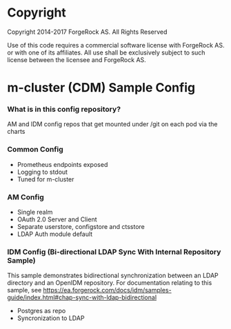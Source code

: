 Copyright
=========
Copyright 2014-2017 ForgeRock AS. All Rights Reserved

Use of this code requires a commercial software license with ForgeRock AS.
or with one of its affiliates. All use shall be exclusively subject
to such license between the licensee and ForgeRock AS.

# m-cluster (CDM) Sample Config

### What is in this config repository?
AM and IDM config repos that get mounted under /git on each pod via
the charts 

### Common Config
- Prometheus endpoints exposed
- Logging to stdout
- Tuned for m-cluster


### AM Config
- Single realm
- OAuth 2.0 Server and Client
- Separate userstore, configstore and ctsstore
- LDAP Auth module default

### IDM Config (Bi-directional LDAP Sync With Internal Repository Sample)

This sample demonstrates bidirectional synchronization between an LDAP directory
and an OpenIDM repository. For documentation relating to this sample, see
https://ea.forgerock.com/docs/idm/samples-guide/index.html#chap-sync-with-ldap-bidirectional

- Postgres as repo
- Syncronization to LDAP



